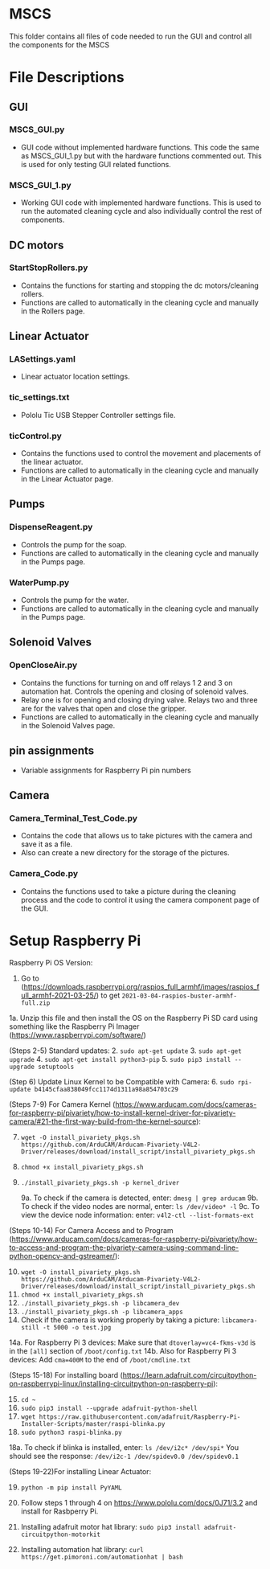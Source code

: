 # MSCS

This folder contains all files of code needed to run the GUI and control all the components for the MSCS 

# File Descriptions

## GUI
 ### MSCS_GUI.py
 - GUI code without implemented hardware functions. This code the same as MSCS_GUI_1.py but with the hardware functions commented out. This is used for only testing  GUI related functions.
 ### MSCS_GUI_1.py
 - Working GUI code with implemented hardware functions. This is used to run the automated cleaning cycle and also individually control the rest of components. 


## DC motors
 ### StartStopRollers.py
 - Contains the functions for starting and stopping the dc motors/cleaning rollers. 
 - Functions are called to automatically in the cleaning cycle and manually in the Rollers page. 
 
 
## Linear Actuator 
 ### LASettings.yaml
 - Linear actuator location settings.
 ### tic_settings.txt
 - Pololu Tic USB Stepper Controller settings file.
 ### ticControl.py
 - Contains the functions used to control the movement and placements of the linear actuator.
 - Functions are called to automatically in the cleaning cycle and manually in the Linear Actuator page.


## Pumps
 ### DispenseReagent.py
 - Controls the pump for the soap. 
 - Functions are called to automatically in the cleaning cycle and manually in the Pumps page. 
 ### WaterPump.py
 -  Controls the pump for the water. 
 -  Functions are called to automatically in the cleaning cycle and manually in the Pumps page.


## Solenoid Valves
 ### OpenCloseAir.py
 - Contains the functions for turning on and off relays 1 2 and 3 on automation hat. Controls the opening and closing of solenoid valves. 
 - Relay one is for opening and closing drying valve. Relays two and three are for the valves that open and close the gripper. 
 - Functions are called to automatically in the cleaning cycle and manually in the Solenoid Valves page.
 
 
## pin assignments
 - Variable assignments for Raspberry Pi pin numbers
 
 
## Camera
 ### Camera_Terminal_Test_Code.py
 - Contains the code that allows us to take pictures with the camera and save it as a file.
 - Also can create a new directory for the storage of the pictures.
 ### Camera_Code.py
 - Contains the functions used to take a picture during the cleaning process and the code to control it using the camera component page of the GUI.
 
 
# Setup Raspberry Pi
Raspberry Pi OS Version:
1. Go to (https://downloads.raspberrypi.org/raspios_full_armhf/images/raspios_full_armhf-2021-03-25/) to get `2021-03-04-raspios-buster-armhf-full.zip` 
  
  1a. Unzip this file and then install the OS on the Raspberry Pi SD card using something like the Raspberry Pi Imager (https://www.raspberrypi.com/software/)

(Steps 2-5) Standard updates: 
2. `sudo apt-get update`
3. `sudo apt-get upgrade` 
4. `sudo apt-get install python3-pip`
5. `sudo pip3 install --upgrade setuptools`

(Step 6) Update Linux Kernel to be Compatible with Camera:
6. `sudo rpi-update b4145cfaa838049fcc1174d1311a98a854703c29`

(Steps 7-9) For Camera Kernel (https://www.arducam.com/docs/cameras-for-raspberry-pi/pivariety/how-to-install-kernel-driver-for-pivariety-camera/#21-the-first-way-build-from-the-kernel-source):

7. `wget -O install_pivariety_pkgs.sh https://github.com/ArduCAM/Arducam-Pivariety-V4L2-Driver/releases/download/install_script/install_pivariety_pkgs.sh`
8. `chmod +x install_pivariety_pkgs.sh`
9. `./install_pivariety_pkgs.sh -p kernel_driver`

   9a. To check if the camera is detected, enter: `dmesg | grep arducam`
   9b. To check if the video nodes are normal, enter: `ls /dev/video* -l`
   9c. To view the device node information: enter: `v4l2-ctl --list-formats-ext`

(Steps 10-14) For Camera Access and to Program (https://www.arducam.com/docs/cameras-for-raspberry-pi/pivariety/how-to-access-and-program-the-pivariety-camera-using-command-line-python-opencv-and-gstreamer/):

10. `wget -O install_pivariety_pkgs.sh https://github.com/ArduCAM/Arducam-Pivariety-V4L2-Driver/releases/download/install_script/install_pivariety_pkgs.sh`
11. `chmod +x install_pivariety_pkgs.sh`
12. `./install_pivariety_pkgs.sh -p libcamera_dev`
13. `./install_pivariety_pkgs.sh -p libcamera_apps`
14. Check if the camera is working properly by taking a picture: `libcamera-still -t 5000 -o test.jpg`
   
   14a. For Raspberry Pi 3 devices: Make sure that `dtoverlay=vc4-fkms-v3d` is in the `[all]` section of `/boot/config.txt`
   14b. Also for Raspberry Pi 3 devices: Add `cma=400M` to the end of `/boot/cmdline.txt`

(Steps 15-18) For installing board (https://learn.adafruit.com/circuitpython-on-raspberrypi-linux/installing-circuitpython-on-raspberry-pi):

15. `cd ~`
16. `sudo pip3 install --upgrade adafruit-python-shell`
17. `wget https://raw.githubusercontent.com/adafruit/Raspberry-Pi-Installer-Scripts/master/raspi-blinka.py`
18. `sudo python3 raspi-blinka.py`

   18a. To check if blinka is installed, enter: `ls /dev/i2c* /dev/spi*`
       You should see the response: 
       `/dev/i2c-1 /dev/spidev0.0 /dev/spidev0.1`

(Steps 19-22)For installing Linear Actuator: 

19. `python -m pip install PyYAML`
20. Follow steps 1 through 4 on https://www.pololu.com/docs/0J71/3.2 and install for Rasbperry Pi.

21. Installing adafruit motor hat library: `sudo pip3 install adafruit-circuitpython-motorkit`
22. Installing automation hat library: `curl https://get.pimoroni.com/automationhat | bash`

